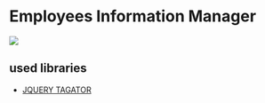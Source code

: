 # Employees Information Manager

![](https://github.com/Kallaf/Employees-information-manager-/blob/master/Screenshots/screenshot2.gif?raw=true)

## used libraries

- [JQUERY TAGATOR](https://www.jqueryscript.net/form/Tag-Input-With-Autocomplete-jQuery-Tagator.html)